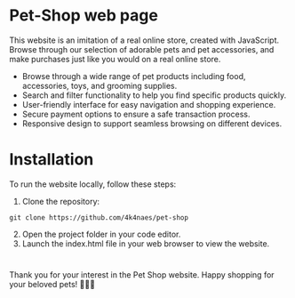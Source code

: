 
# Pet-Shop web page

This website is an imitation of a real online store, created with JavaScript. Browse through our selection of adorable pets and pet accessories, and make purchases just like you would on a real online store. 

* Browse through a wide range of pet products including food, accessories, toys, and grooming supplies.
* Search and filter functionality to help you find specific products quickly.
* User-friendly interface for easy navigation and shopping experience.
* Secure payment options to ensure a safe transaction process.
* Responsive design to support seamless browsing on different devices.

# Installation

To run the website locally, follow these steps:

1. Clone the repository:

```
git clone https://github.com/4k4naes/pet-shop
```

2. Open the project folder in your code editor.
3. Launch the index.html file in your web browser to view the website.

#
Thank you for your interest in the Pet Shop website. Happy shopping for your beloved pets! 🐾🐶🐱